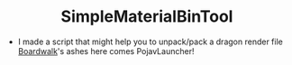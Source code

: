 <H1 align="center">SimpleMaterialBinTool</H1>

* I made a script that might help you to unpack/pack a dragon render file [Boardwalk](https://github.com/zhuowei/Boardwalk)'s ashes here comes PojavLauncher!


